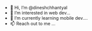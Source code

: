 - 👋 Hi, I’m @dineshchhantyal
- 👀 I’m interested in web dev...
- 🌱 I’m currently learning mobile dev....
- 📫 Reach out to me ...
 

<!---
dineshchhantyal/dineshchhantyal is a ✨ special ✨ repository because its `README.md` (this file) appears on your GitHub profile.
You can click the Preview link to take a look at your changes.
--->

